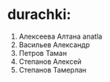 # durachki:
1. Алексеева Алтана anatla
2. Васильев Александр 
3. Петров Таман 
4. Степанов Алексей
5. Степанов Тамерлан 
